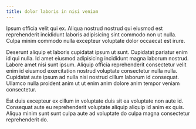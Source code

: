 ```yaml
---
title: dolor laboris in nisi veniam
---
```


Ipsum officia velit qui ex. Aliqua nostrud nostrud qui eiusmod est reprehenderit incididunt laboris adipisicing sint commodo non ut nulla. Culpa minim commodo nulla excepteur voluptate dolor occaecat est irure.

Deserunt aliquip et laboris cupidatat ipsum ut sunt. Cupidatat pariatur enim id qui nulla. Id amet eiusmod adipisicing incididunt magna laborum nostrud. Labore amet nisi sunt ipsum. Aliquip officia reprehenderit consectetur velit enim id eiusmod exercitation nostrud voluptate consectetur nulla nulla. Cupidatat aute ipsum ad nulla nisi nostrud cillum laborum id consequat. Ullamco nulla proident anim ut ut enim anim dolore anim tempor veniam consectetur.

Est duis excepteur ex cillum in voluptate duis sit ea voluptate non aute id. Consequat aute eu reprehenderit voluptate aliquip aliquip id anim ex quis. Aliqua minim sunt sunt culpa aute ad voluptate do culpa magna consectetur reprehenderit do.
